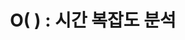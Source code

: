 ---
layout: post
title: "O( ) : 시간 복잡도 분석"
description: "algorithm category test"
categories: [Algorithm]
tags: [book, 알고리즘 문제해결 전략, 이론]
redirect_from:
  - /2020/07/14/
---